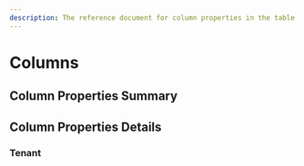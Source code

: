 ```yaml
---
description: The reference document for column properties in the table editor
---
```


# Columns

## Column Properties Summary

## Column Properties Details

### Tenant

